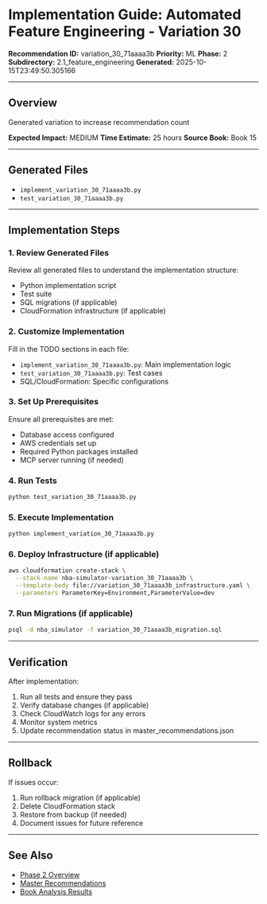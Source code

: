 # Implementation Guide: Automated Feature Engineering - Variation 30

**Recommendation ID:** variation_30_71aaaa3b
**Priority:** ML
**Phase:** 2
**Subdirectory:** 2.1_feature_engineering
**Generated:** 2025-10-15T23:49:50.305166

---

## Overview

Generated variation to increase recommendation count

**Expected Impact:** MEDIUM
**Time Estimate:** 25 hours
**Source Book:** Book 15

---

## Generated Files

- `implement_variation_30_71aaaa3b.py`
- `test_variation_30_71aaaa3b.py`

---

## Implementation Steps

### 1. Review Generated Files

Review all generated files to understand the implementation structure:
- Python implementation script
- Test suite
- SQL migrations (if applicable)
- CloudFormation infrastructure (if applicable)

### 2. Customize Implementation

Fill in the TODO sections in each file:
- `implement_variation_30_71aaaa3b.py`: Main implementation logic
- `test_variation_30_71aaaa3b.py`: Test cases
- SQL/CloudFormation: Specific configurations

### 3. Set Up Prerequisites

Ensure all prerequisites are met:
- Database access configured
- AWS credentials set up
- Required Python packages installed
- MCP server running (if needed)

### 4. Run Tests

```bash
python test_variation_30_71aaaa3b.py
```

### 5. Execute Implementation

```bash
python implement_variation_30_71aaaa3b.py
```

### 6. Deploy Infrastructure (if applicable)

```bash
aws cloudformation create-stack \
  --stack-name nba-simulator-variation_30_71aaaa3b \
  --template-body file://variation_30_71aaaa3b_infrastructure.yaml \
  --parameters ParameterKey=Environment,ParameterValue=dev
```

### 7. Run Migrations (if applicable)

```bash
psql -d nba_simulator -f variation_30_71aaaa3b_migration.sql
```

---

## Verification

After implementation:
1. Run all tests and ensure they pass
2. Verify database changes (if applicable)
3. Check CloudWatch logs for any errors
4. Monitor system metrics
5. Update recommendation status in master_recommendations.json

---

## Rollback

If issues occur:
1. Run rollback migration (if applicable)
2. Delete CloudFormation stack
3. Restore from backup (if needed)
4. Document issues for future reference

---

## See Also

- [Phase 2 Overview](/Users/ryanranft/nba-simulator-aws/docs/phases/phase_2/)
- [Master Recommendations](/Users/ryanranft/nba-mcp-synthesis/analysis_results/master_recommendations.json)
- [Book Analysis Results](/Users/ryanranft/nba-mcp-synthesis/analysis_results/)

